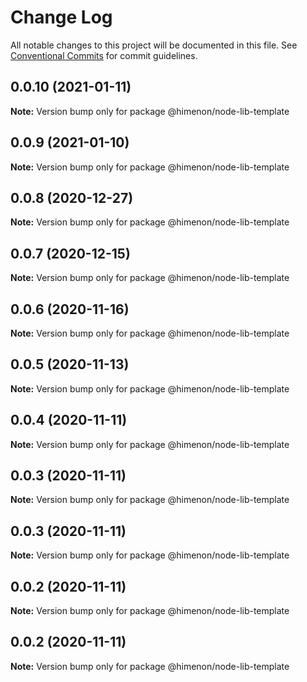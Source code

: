 # Change Log

All notable changes to this project will be documented in this file.
See [Conventional Commits](https://conventionalcommits.org) for commit guidelines.

<a name="0.0.10"></a>
## 0.0.10 (2021-01-11)

**Note:** Version bump only for package @himenon/node-lib-template





<a name="0.0.9"></a>
## 0.0.9 (2021-01-10)

**Note:** Version bump only for package @himenon/node-lib-template





<a name="0.0.8"></a>
## 0.0.8 (2020-12-27)

**Note:** Version bump only for package @himenon/node-lib-template





<a name="0.0.7"></a>
## 0.0.7 (2020-12-15)

**Note:** Version bump only for package @himenon/node-lib-template





<a name="0.0.6"></a>
## 0.0.6 (2020-11-16)

**Note:** Version bump only for package @himenon/node-lib-template





<a name="0.0.5"></a>
## 0.0.5 (2020-11-13)

**Note:** Version bump only for package @himenon/node-lib-template





<a name="0.0.4"></a>
## 0.0.4 (2020-11-11)

**Note:** Version bump only for package @himenon/node-lib-template





<a name="0.0.3"></a>
## 0.0.3 (2020-11-11)

**Note:** Version bump only for package @himenon/node-lib-template





<a name="0.0.3"></a>
## 0.0.3 (2020-11-11)

**Note:** Version bump only for package @himenon/node-lib-template





<a name="0.0.2"></a>
## 0.0.2 (2020-11-11)

**Note:** Version bump only for package @himenon/node-lib-template





<a name="0.0.2"></a>
## 0.0.2 (2020-11-11)

**Note:** Version bump only for package @himenon/node-lib-template
